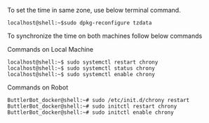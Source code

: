 To set the time in same zone, use below terminal command.

```
localhost@shell:~$sudo dpkg-reconfigure tzdata

```

To synchronize the time on both machines follow below commands

Commands on Local Machine
```
localhost@shell:~$ sudo systemctl restart chrony
localhost@shell:~$ sudo systemctl status chrony
localhost@shell:~$ sudo systemctl enable chrony

```

Commands on Robot
```
ButtlerBot_docker@shell:~# sudo /etc/init.d/chrony restart
ButtlerBot_docker@shell:~# sudo initctl restart chrony
ButtlerBot_docker@shell:~# sudo initctl enable chrony
```

